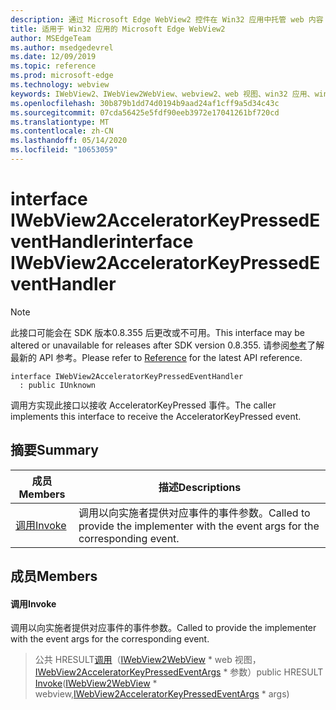 ```yaml
---
description: 通过 Microsoft Edge WebView2 控件在 Win32 应用中托管 web 内容
title: 适用于 Win32 应用的 Microsoft Edge WebView2
author: MSEdgeTeam
ms.author: msedgedevrel
ms.date: 12/09/2019
ms.topic: reference
ms.prod: microsoft-edge
ms.technology: webview
keywords: IWebView2、IWebView2WebView、webview2、web 视图、win32 应用、win32、edge
ms.openlocfilehash: 30b879b1dd74d0194b9aad24af1cff9a5d34c43c
ms.sourcegitcommit: 07cda56425e5fdf90eeb3972e17041261bf720cd
ms.translationtype: MT
ms.contentlocale: zh-CN
ms.lasthandoff: 05/14/2020
ms.locfileid: "10653059"
---
```

# <span data-ttu-id="8d771-104">interface IWebView2AcceleratorKeyPressedEventHandler</span><span class="sxs-lookup"><span data-stu-id="8d771-104">interface IWebView2AcceleratorKeyPressedEventHandler</span></span> 

> [!NOTE]
> <span data-ttu-id="8d771-105">此接口可能会在 SDK 版本0.8.355 后更改或不可用。</span><span class="sxs-lookup"><span data-stu-id="8d771-105">This interface may be altered or unavailable for releases after SDK version 0.8.355.</span></span> <span data-ttu-id="8d771-106">请参阅[参考](../../../webview2-api-reference.md)了解最新的 API 参考。</span><span class="sxs-lookup"><span data-stu-id="8d771-106">Please refer to [Reference](../../../webview2-api-reference.md) for the latest API reference.</span></span>

```
interface IWebView2AcceleratorKeyPressedEventHandler
  : public IUnknown
```

<span data-ttu-id="8d771-107">调用方实现此接口以接收 AcceleratorKeyPressed 事件。</span><span class="sxs-lookup"><span data-stu-id="8d771-107">The caller implements this interface to receive the AcceleratorKeyPressed event.</span></span>

## <span data-ttu-id="8d771-108">摘要</span><span class="sxs-lookup"><span data-stu-id="8d771-108">Summary</span></span>

 <span data-ttu-id="8d771-109">成员</span><span class="sxs-lookup"><span data-stu-id="8d771-109">Members</span></span>                        | <span data-ttu-id="8d771-110">描述</span><span class="sxs-lookup"><span data-stu-id="8d771-110">Descriptions</span></span>
--------------------------------|---------------------------------------------
[<span data-ttu-id="8d771-111">调用</span><span class="sxs-lookup"><span data-stu-id="8d771-111">Invoke</span></span>](#invoke) | <span data-ttu-id="8d771-112">调用以向实施者提供对应事件的事件参数。</span><span class="sxs-lookup"><span data-stu-id="8d771-112">Called to provide the implementer with the event args for the corresponding event.</span></span>

## <span data-ttu-id="8d771-113">成员</span><span class="sxs-lookup"><span data-stu-id="8d771-113">Members</span></span>

#### <span data-ttu-id="8d771-114">调用</span><span class="sxs-lookup"><span data-stu-id="8d771-114">Invoke</span></span> 

<span data-ttu-id="8d771-115">调用以向实施者提供对应事件的事件参数。</span><span class="sxs-lookup"><span data-stu-id="8d771-115">Called to provide the implementer with the event args for the corresponding event.</span></span>

> <span data-ttu-id="8d771-116">公共 HRESULT[调用](#invoke)（[IWebView2WebView](IWebView2WebView.md) \* web 视图，[IWebView2AcceleratorKeyPressedEventArgs](IWebView2AcceleratorKeyPressedEventArgs.md) \* 参数）</span><span class="sxs-lookup"><span data-stu-id="8d771-116">public HRESULT [Invoke](#invoke)([IWebView2WebView](IWebView2WebView.md) \* webview,[IWebView2AcceleratorKeyPressedEventArgs](IWebView2AcceleratorKeyPressedEventArgs.md) \* args)</span></span>

